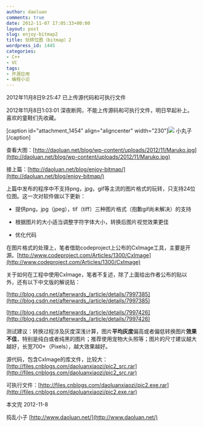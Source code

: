 ```yaml
---
author: daoluan
comments: true
date: 2012-11-07 17:05:33+00:00
layout: post
slug: enjoy-bitmap2
title: 玩转位图（bitmap）2
wordpress_id: 1445
categories:
- C++
- VC
tags:
- 开源应用
- 编程小记
---
```


2012年11月8日9:25:47 已上传源代码和可执行文件

2012年11月8日1:03:01 深夜断网，不能上传源码和可执行文件，明日早起补上。喜欢的童鞋们先收藏。

[caption id="attachment_1454" align="aligncenter" width="230"][![](http://daoluan.net/blog/wp-content/uploads/2012/11/Maruko.jpg)](http://daoluan.net/blog/enjoy-bitmap2/maruko/) 小丸子[/caption]

<!-- more -->

查看大图：[http://daoluan.net/blog/wp-content/uploads/2012/11/Maruko.jpg](http://daoluan.net/blog/wp-content/uploads/2012/11/Maruko.jpg)

接上篇：[http://daoluan.net/blog/enjoy-bitmap/](http://daoluan.net/blog/enjoy-bitmap/)

上篇中发布的程序中不支持png，jpg，gif等主流的图片格式的玩转，只支持24位位图。这一次对软件做以下更新：



	
  * 提供png，jpg（jpeg），tif（tiff）三种图片格式（抱歉gif尚未解决）的支持

	
  * 根据图片的大小适当调整字符字体大小，转换后图片视觉效果更佳

	
  * 优化代码


在图片格式的处理上，笔者借助codeproject上公布的CxImage工具，主要是开源。[http://www.codeproject.com/Articles/1300/CxImage](http://www.codeproject.com/Articles/1300/CxImage)

关于如何在工程中使用CxImage，笔者不复述，除了上面给出作者公布的贴以外，还有以下中文版的解说贴：

[http://blog.csdn.net/afterwards_/article/details/7997385](http://blog.csdn.net/afterwards_/article/details/7997385)

[http://blog.csdn.net/afterwards_/article/details/7997426](http://blog.csdn.net/afterwards_/article/details/7997426)

测试建议：转换过程涉及灰度深浅计算，图片**平均灰度**偏高或者偏低转换图片**效果不佳**，特别是纯白或者纯黑的图片；推荐使用宠物大头照等；图片的尺寸建议越大越好，长宽700+（Pixels），越大效果越好。

源代码，包含CxImage的库文件，比较大：[http://files.cnblogs.com/daoluanxiaozi/pic2_src.rar](http://files.cnblogs.com/daoluanxiaozi/pic2_src.rar)

可执行文件：[http://files.cnblogs.com/daoluanxiaozi/pic2.exe.rar](http://files.cnblogs.com/daoluanxiaozi/pic2.exe.rar)

本文完 2012-11-8

捣乱小子 [http://www.daoluan.net/](http://www.daoluan.net/)
